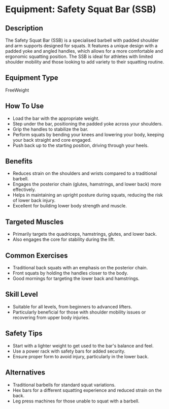 # Equipment: Safety Squat Bar (SSB)

## Description
The Safety Squat Bar (SSB) is a specialised barbell with padded shoulder and arm supports designed for squats. It features a unique design with a padded yoke and angled handles, which allows for a more comfortable and ergonomic squatting position. The SSB is ideal for athletes with limited shoulder mobility and those looking to add variety to their squatting routine.

## Equipment Type
FreeWeight

## How To Use
<ul><li>Load the bar with the appropriate weight.</li><li>Step under the bar, positioning the padded yoke across your shoulders.</li><li>Grip the handles to stabilize the bar.</li><li>Perform squats by bending your knees and lowering your body, keeping your back straight and core engaged.</li><li>Push back up to the starting position, driving through your heels.</li></ul>

## Benefits
<ul><li>Reduces strain on the shoulders and wrists compared to a traditional barbell.</li><li>Engages the posterior chain (glutes, hamstrings, and lower back) more effectively.</li><li>Helps in maintaining an upright posture during squats, reducing the risk of lower back injury.</li><li>Excellent for building lower body strength and muscle.</li></ul>

## Targeted Muscles
<ul><li>Primarily targets the quadriceps, hamstrings, glutes, and lower back.</li><li>Also engages the core for stability during the lift.</li></ul>

## Common Exercises
<ul><li>Traditional back squats with an emphasis on the posterior chain.</li><li>Front squats by holding the handles closer to the body.</li><li>Good mornings for targeting the lower back and hamstrings.</li></ul>

## Skill Level
<ul><li>Suitable for all levels, from beginners to advanced lifters.</li><li>Particularly beneficial for those with shoulder mobility issues or recovering from upper body injuries.</li></ul>

## Safety Tips
<ul><li>Start with a lighter weight to get used to the bar's balance and feel.</li><li>Use a power rack with safety bars for added security.</li><li>Ensure proper form to avoid injury, particularly in the lower back.</li></ul>

## Alternatives
<ul><li>Traditional barbells for standard squat variations.</li><li>Hex bars for a different squatting experience and reduced strain on the back.</li><li>Leg press machines for those unable to squat with a barbell.</li></ul>


